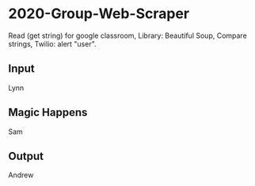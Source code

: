 # 2020-Group-Web-Scraper
Read (get string) for google classroom,
  Library: Beautiful Soup, 
Compare strings,
Twilio: alert "user".
## Input
Lynn

## Magic Happens
Sam

## Output
Andrew
